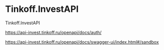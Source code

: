# Tinkoff.InvestAPI
Tinkoff.InvestAPI

https://api-invest.tinkoff.ru/openapi/docs/auth/

https://api-invest.tinkoff.ru/openapi/docs/swagger-ui/index.html#/sandbox
